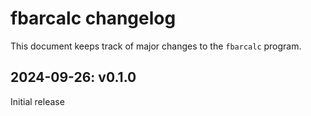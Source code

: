 # fbarcalc changelog

This document keeps track of major changes to the `fbarcalc` program.

## 2024-09-26: v0.1.0

Initial release
